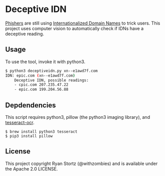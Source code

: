 # Deceptive IDN

[Phishers](https://www.bluecoat.com/security-blog/2014-05-22/bad-guys-using-internationalized-domain-names-idns) are still using [Internationalized Domain Names](https://en.wikipedia.org/wiki/Internationalized\_domain\_name) to trick users. This project uses computer vision to automatically check if IDNs have a deceptive reading.

## Usage

To use the tool, invoke it with python3.
```bash
$ python3 deceptiveidn.py xn--e1awd7f.com
IDN: еріс.com (xn--e1awd7f.com)
	Deceptive IDN, possible readings:
	- cpic.com 207.235.47.22
	- epic.com 199.204.56.88
```

## Depdendencies

This script requires python3, pillow (the python3 imaging library), and [tesseract-ocr](https://github.com/tesseract-ocr/tesseract).

```
$ brew install python3 tesseract
$ pip3 install pillow
```


## License
This project copyright Ryan Stortz (@withzombies) and is available under the Apache 2.0 LICENSE.
